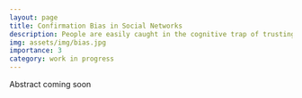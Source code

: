 ```yaml
---
layout: page
title: Confirmation Bias in Social Networks
description: People are easily caught in the cognitive trap of trusting what aligns with their prior beliefs, a bias that could fuels mislearning in social networks with potentially dangerous consequences.
img: assets/img/bias.jpg
importance: 3
category: work in progress
---
```


Abstract coming soon
